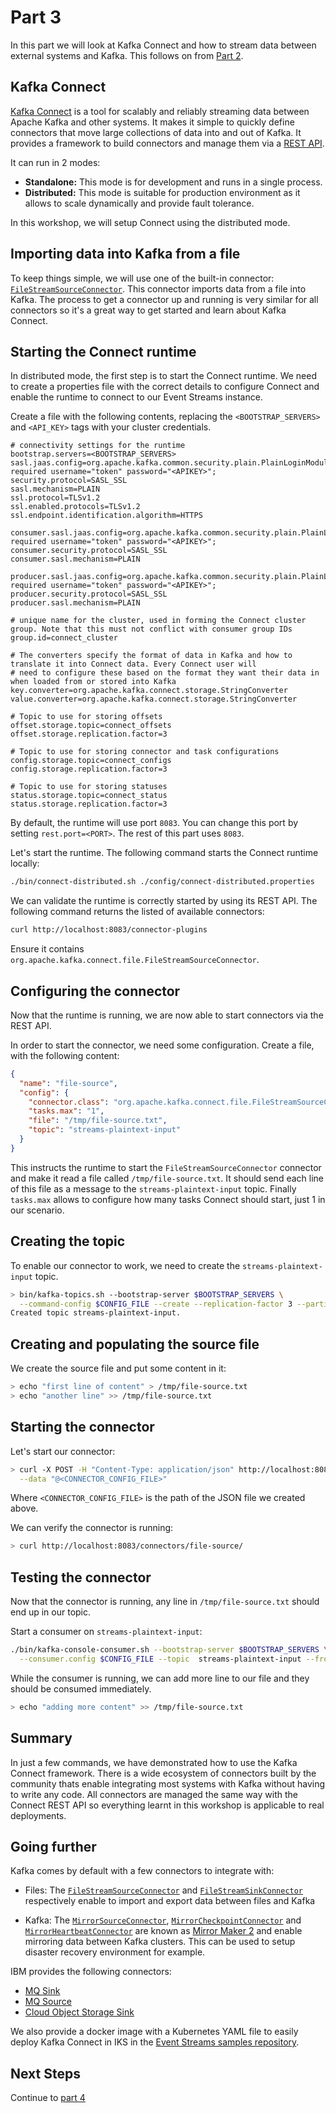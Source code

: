 # Part 3

In this part we will look at Kafka Connect and how to stream data between external systems and Kafka. This follows on from [Part 2](../part2/README.md).

## Kafka Connect

[Kafka Connect](https://kafka.apache.org/documentation/#connect) is a tool for scalably and reliably streaming data between Apache Kafka and other systems. It makes it simple to quickly define connectors that move large collections of data into and out of Kafka. It provides a framework to build connectors and manage them via a [REST API](https://kafka.apache.org/documentation/#connect_rest).

It can run in 2 modes:
- **Standalone:** This mode is for development and runs in a single process.
- **Distributed:** This mode is suitable for production environment as it allows to scale dynamically and provide fault tolerance.

In this workshop, we will setup Connect using the distributed mode.

## Importing data into Kafka from a file

To keep things simple, we will use one of the built-in connector: [`FileStreamSourceConnector`](https://github.com/apache/kafka/blob/trunk/connect/file/src/main/java/org/apache/kafka/connect/file/FileStreamSourceConnector.java). This connector imports data from a file into Kafka. The process to get a connector up and running is very similar for all connectors so it's a great way to get started and learn about Kafka Connect.

## Starting the Connect runtime

In distributed mode, the first step is to start the Connect runtime. We need to create a properties file with the correct details to configure Connect and enable the runtime to connect to our Event Streams instance.

Create a file with the following contents, replacing the `<BOOTSTRAP_SERVERS>` and `<API_KEY>` tags with your cluster credentials.
```properties
# connectivity settings for the runtime
bootstrap.servers=<BOOTSTRAP_SERVERS>
sasl.jaas.config=org.apache.kafka.common.security.plain.PlainLoginModule required username="token" password="<APIKEY>";
security.protocol=SASL_SSL
sasl.mechanism=PLAIN
ssl.protocol=TLSv1.2
ssl.enabled.protocols=TLSv1.2
ssl.endpoint.identification.algorithm=HTTPS

consumer.sasl.jaas.config=org.apache.kafka.common.security.plain.PlainLoginModule required username="token" password="<APIKEY>";
consumer.security.protocol=SASL_SSL
consumer.sasl.mechanism=PLAIN

producer.sasl.jaas.config=org.apache.kafka.common.security.plain.PlainLoginModule required username="token" password="<APIKEY>";
producer.security.protocol=SASL_SSL
producer.sasl.mechanism=PLAIN

# unique name for the cluster, used in forming the Connect cluster group. Note that this must not conflict with consumer group IDs
group.id=connect_cluster

# The converters specify the format of data in Kafka and how to translate it into Connect data. Every Connect user will
# need to configure these based on the format they want their data in when loaded from or stored into Kafka
key.converter=org.apache.kafka.connect.storage.StringConverter
value.converter=org.apache.kafka.connect.storage.StringConverter

# Topic to use for storing offsets
offset.storage.topic=connect_offsets
offset.storage.replication.factor=3

# Topic to use for storing connector and task configurations
config.storage.topic=connect_configs
config.storage.replication.factor=3

# Topic to use for storing statuses
status.storage.topic=connect_status
status.storage.replication.factor=3
```

By default, the runtime will use port `8083`. You can change this port by setting `rest.port=<PORT>`. The rest of this part uses `8083`.

Let's start the runtime. The following command starts the Connect runtime locally:
```sh
./bin/connect-distributed.sh ./config/connect-distributed.properties
```

We can validate the runtime is correctly started by using its REST API. The following command returns the listed of available connectors:
```sh
curl http://localhost:8083/connector-plugins
```

Ensure it contains `org.apache.kafka.connect.file.FileStreamSourceConnector`.

## Configuring the connector

Now that the runtime is running, we are now able to start connectors via the REST API.

In order to start the connector, we need some configuration. Create a file, with the following content:
```json
{
  "name": "file-source",
  "config": {
    "connector.class": "org.apache.kafka.connect.file.FileStreamSourceConnector",
    "tasks.max": "1",
    "file": "/tmp/file-source.txt",
    "topic": "streams-plaintext-input"
  }
}
```

This instructs the runtime to start the `FileStreamSourceConnector` connector and make it read a file called `/tmp/file-source.txt`. It should send each line of this file as a message to the `streams-plaintext-input` topic. Finally `tasks.max` allows to configure how many tasks Connect should start, just 1 in our scenario.

## Creating the topic

To enable our connector to work, we need to create the `streams-plaintext-input` topic.

```sh
> bin/kafka-topics.sh --bootstrap-server $BOOTSTRAP_SERVERS \
  --command-config $CONFIG_FILE --create --replication-factor 3 --partitions 1 --topic streams-plaintext-input
Created topic streams-plaintext-input.
```

## Creating and populating the source file

We create the source file and put some content in it:

```sh
> echo "first line of content" > /tmp/file-source.txt
> echo "another line" >> /tmp/file-source.txt
```

## Starting the connector
Let's start our connector:

```sh
> curl -X POST -H "Content-Type: application/json" http://localhost:8083/connectors \
  --data "@<CONNECTOR_CONFIG_FILE>"
```

Where `<CONNECTOR_CONFIG_FILE>` is the path of the JSON file we created above.

We can verify the connector is running:
```sh
> curl http://localhost:8083/connectors/file-source/
```

## Testing the connector

Now that the connector is running, any line in `/tmp/file-source.txt` should end up in our topic.

Start a consumer on `streams-plaintext-input`:
```sh
./bin/kafka-console-consumer.sh --bootstrap-server $BOOTSTRAP_SERVERS \
  --consumer.config $CONFIG_FILE --topic  streams-plaintext-input --from-beginning
```

While the consumer is running, we can add more line to our file and they should be consumed immediately.
```sh
> echo "adding more content" >> /tmp/file-source.txt
```

## Summary

In just a few commands, we have demonstrated how to use the Kafka Connect framework. There is a wide ecosystem of connectors built by the community thats enable integrating most systems with Kafka without having to write any code. All connectors are managed the same way with the Connect REST API so everything learnt in this workshop is applicable to real deployments.

## Going further

Kafka comes by default with a few connectors to integrate with:

- Files: The [`FileStreamSourceConnector`](https://github.com/apache/kafka/blob/trunk/connect/file/src/main/java/org/apache/kafka/connect/file/FileStreamSourceConnector.java) and [`FileStreamSinkConnector`](https://github.com/apache/kafka/blob/trunk/connect/file/src/main/java/org/apache/kafka/connect/file/FileStreamSinkConnector.java) respectively enable to import and export data between files and Kafka

- Kafka: The [`MirrorSourceConnector`](https://github.com/apache/kafka/blob/trunk/connect/mirror/src/main/java/org/apache/kafka/connect/mirror/MirrorSourceConnector.java), [`MirrorCheckpointConnector`](https://github.com/apache/kafka/blob/trunk/connect/mirror/src/main/java/org/apache/kafka/connect/mirror/MirrorCheckpointConnector.java) and [`MirrorHeartbeatConnector`](https://github.com/apache/kafka/blob/trunk/connect/mirror/src/main/java/org/apache/kafka/connect/mirror/MirrorHeartbeatConnector.java) are known as [Mirror Maker 2](https://github.com/apache/kafka/tree/trunk/connect/mirror) and enable mirroring data between Kafka clusters. This can be used to setup disaster recovery environment for example.

IBM provides the following connectors:

- [MQ Sink](https://github.com/ibm-messaging/kafka-connect-mq-sink)
- [MQ Source](https://github.com/ibm-messaging/kafka-connect-mq-source)
- [Cloud Object Storage Sink](https://github.com/ibm-messaging/kafka-connect-ibmcos-sink)

We also provide a docker image with a Kubernetes YAML file to easily deploy Kafka Connect in IKS in the [Event Streams samples repository](https://github.com/ibm-messaging/event-streams-samples/tree/master/kafka-connect).

## Next Steps

Continue to [part 4](../part4/README.md)
